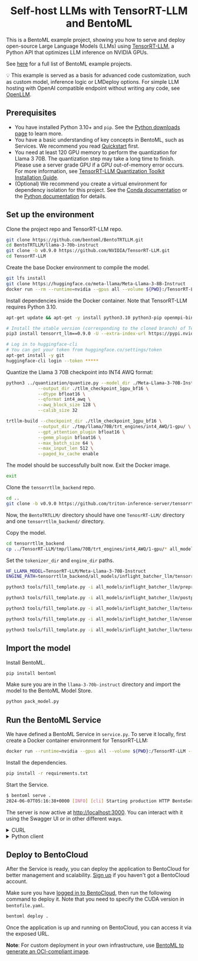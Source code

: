 <div align="center">
    <h1 align="center">Self-host LLMs with TensorRT-LLM and BentoML</h1>
</div>

This is a BentoML example project, showing you how to serve and deploy open-source Large Language Models (LLMs) using [TensorRT-LLM](https://github.com/NVIDIA/TensorRT-LLM), a Python API that optimizes LLM inference on NVIDIA GPUs.

See [here](https://docs.bentoml.com/en/latest/examples/overview.html) for a full list of BentoML example projects.

💡 This example is served as a basis for advanced code customization, such as custom model, inference logic or LMDeploy options. For simple LLM hosting with OpenAI compatible endpoint without writing any code, see [OpenLLM](https://github.com/bentoml/OpenLLM).

## Prerequisites

- You have installed Python 3.10+ and `pip`. See the [Python downloads page](https://www.python.org/downloads/) to learn more.
- You have a basic understanding of key concepts in BentoML, such as Services. We recommend you read [Quickstart](https://docs.bentoml.com/en/1.2/get-started/quickstart.html) first.
- You need at least 120 GPU memory to perform the quantization for Llama 3 70B. The quantization step may take a long time to finish. Please use a server grade GPU if a GPU out-of-memory error occurs. For more information, see [TensorRT-LLM Quantization Toolkit Installation Guide](https://github.com/NVIDIA/TensorRT-LLM/blob/main/examples/quantization/README.md).
- (Optional) We recommend you create a virtual environment for dependency isolation for this project. See the [Conda documentation](https://conda.io/projects/conda/en/latest/user-guide/tasks/manage-environments.html) or the [Python documentation](https://docs.python.org/3/library/venv.html) for details.

## Set up the environment

Clone the project repo and TensorRT-LLM repo.

```bash
git clone https://github.com/bentoml/BentoTRTLLM.git
cd BentoTRTLLM/llama-3-70b-instruct
git clone -b v0.9.0 https://github.com/NVIDIA/TensorRT-LLM.git
cd TensorRT-LLM
```

Create the base Docker environment to compile the model.

```bash
git lfs install
git clone https://huggingface.co/meta-llama/Meta-Llama-3-8B-Instruct
docker run --rm --runtime=nvidia --gpus all --volume ${PWD}:/TensorRT-LLM --entrypoint /bin/bash -it --workdir /TensorRT-LLM nvidia/cuda:12.1.0-devel-ubuntu22.04
```

Install dependencies inside the Docker container. Note that TensorRT-LLM requires Python 3.10.

```bash
apt-get update && apt-get -y install python3.10 python3-pip openmpi-bin libopenmpi-dev

# Install the stable version (corresponding to the cloned branch) of TensorRT-LLM.
pip3 install tensorrt_llm==0.9.0 -U --extra-index-url https://pypi.nvidia.com

# Log in to huggingface-cli
# You can get your token from huggingface.co/settings/token
apt-get install -y git
huggingface-cli login --token *****
```

Quantize the Llama 3 70B checkpoint into INT4 AWQ format:

```bash
python3 ../quantization/quantize.py --model_dir ./Meta-Llama-3-70B-Instruct \
            --output_dir ./tllm_checkpoint_1gpu_bf16 \
            --dtype bfloat16 \
            --qformat int4_awq \
            --awq_block_size 128 \
            --calib_size 32

trtllm-build --checkpoint_dir ./tllm_checkpoint_1gpu_bf16 \
            --output_dir ./tmp/llama/70B/trt_engines/int4_AWQ/1-gpu/ \
            --gpt_attention_plugin bfloat16 \
            --gemm_plugin bfloat16 \
            --max_batch_size 64 \
            --max_input_len 512 \
            --paged_kv_cache enable
```

The model should be successfully built now. Exit the Docker image.

```bash
exit
```

Clone the `tensorrtllm_backend` repo.

```bash
cd ..
git clone -b v0.9.0 https://github.com/triton-inference-server/tensorrtllm_backend.git
```

Now, the `BentoTRTLLM/` directory should have one `TenosrRT-LLM/` directory and one `tensorrtllm_backend/` directory.

Copy the model.

```bash
cd tensorrtllm_backend
cp ../TensorRT-LLM/tmp/llama/70B/trt_engines/int4_AWQ/1-gpu/* all_models/inflight_batcher_llm/tensorrt_llm/1/
```

Set the `tokenizer_dir` and `engine_dir` paths.

```bash
HF_LLAMA_MODEL=TensorRT-LLM/Meta-Llama-3-70B-Instruct
ENGINE_PATH=tensorrtllm_backend/all_models/inflight_batcher_llm/tensorrt_llm/1

python3 tools/fill_template.py -i all_models/inflight_batcher_llm/preprocessing/config.pbtxt tokenizer_dir:${HF_LLAMA_MODEL},tokenizer_type:auto,triton_max_batch_size:64,preprocessing_instance_count:1

python3 tools/fill_template.py -i all_models/inflight_batcher_llm/postprocessing/config.pbtxt tokenizer_dir:${HF_LLAMA_MODEL},tokenizer_type:auto,triton_max_batch_size:64,postprocessing_instance_count:1

python3 tools/fill_template.py -i all_models/inflight_batcher_llm/tensorrt_llm_bls/config.pbtxt triton_max_batch_size:64,decoupled_mode:True,bls_instance_count:1,accumulate_tokens:False

python3 tools/fill_template.py -i all_models/inflight_batcher_llm/ensemble/config.pbtxt triton_max_batch_size:64

python3 tools/fill_template.py -i all_models/inflight_batcher_llm/tensorrt_llm/config.pbtxt triton_max_batch_size:64,decoupled_mode:True,max_beam_width:1,engine_dir:${ENGINE_PATH},max_tokens_in_paged_kv_cache:,max_attention_window_size:2560,kv_cache_free_gpu_mem_fraction:0.95,exclude_input_in_output:True,batching_strategy:inflight_fused_batching,max_queue_delay_microseconds:0
```

## Import the model

Install BentoML.

```bash
pip install bentoml
```

Make sure you are in the `llama-3-70b-instruct` directory and import the model to the BentoML Model Store.

```bash
python pack_model.py
```

## Run the BentoML Service

We have defined a BentoML Service in `service.py`. To serve it locally, first create a Docker container environment for TensorRT-LLM:

```bash
docker run --runtime=nvidia --gpus all --volume ${PWD}:/TensorRT-LLM --entrypoint /bin/bash -it --workdir /TensorRT-LLM nvcr.io/nvidia/tritonserver:24.04-trtllm-python-py3
```

Install the dependencies.

```bash
pip install -r requirements.txt
```

Start the Service.

```bash
$ bentoml serve .
2024-06-07T05:16:38+0000 [INFO] [cli] Starting production HTTP BentoServer from "service:TRTLLM" listening on http://localhost:3000 (Press CTRL+C to quit)
```

The server is now active at [http://localhost:3000](http://localhost:3000/). You can interact with it using the Swagger UI or in other different ways.

<details>

<summary>CURL</summary>

```bash
curl -X 'POST' \
  'http://localhost:3000/generate' \
  -H 'accept: text/event-stream' \
  -H 'Content-Type: application/json' \
  -d '{
  "prompt": "Explain superconductors like I'\''m five years old",
  "max_tokens": 1024
}'
```

</details>

<details>

<summary>Python client</summary>

```python
import bentoml

with bentoml.SyncHTTPClient("http://localhost:3000") as client:
    response_generator = client.generate(
        prompt="Explain superconductors like I'm five years old",
        max_tokens=1024
    )
    for response in response_generator:
        print(response, end='')
```

</details>

## Deploy to BentoCloud

After the Service is ready, you can deploy the application to BentoCloud for better management and scalability. [Sign up](https://www.bentoml.com/) if you haven't got a BentoCloud account.

Make sure you have [logged in to BentoCloud](https://docs.bentoml.com/en/latest/bentocloud/how-tos/manage-access-token.html), then run the following command to deploy it. Note that you need to specify the CUDA version in `bentofile.yaml`.

```bash
bentoml deploy .
```

Once the application is up and running on BentoCloud, you can access it via the exposed URL.

**Note**: For custom deployment in your own infrastructure, use [BentoML to generate an OCI-compliant image](https://docs.bentoml.com/en/latest/guides/containerization.html).
